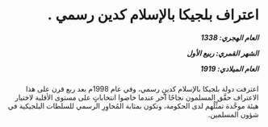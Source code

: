 <h1 dir="rtl">اعتراف بلجيكا بالإسلام كدين رسمي .</h1>

<h5 dir="rtl">العام الهجري:  1338

الشهر القمري: ربيع الأول

العام الميلادي: 1919</h5>

<p dir="rtl">اعترفت دولة بلجيكا بالإسلام كدينٍ رسمي، وفي عام 1998م بعد ربع قرن على هذا الاعتراف حقَّق المسلمون نجاحًا آخر عندما خاضوا انتخاباتٍ على مستوى الأقلية لاختيار هيئة موحَّدة تمثِّلُهم لدى الحكومة، وتكون بمثابة المُحاوِرِ الرسمي للسلطات البلجيكية في شؤون المسلمين.</p></br>
